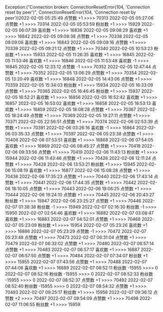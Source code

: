 Exception:("Connection broken: ConnectionResetError(104, 'Connection reset by peer')", ConnectionResetError(104, 'Connection reset by peer'))2022-02-05  05:25:49   点赞数 +1 >>>> 70313
2022-02-05  05:27:06   点赞数 +1 >>>> 70314
2022-02-05  05:53:59   粉丝数 +1 >>>> 15929
2022-02-05  06:07:39   喜欢数 +1 >>>> 16836
2022-02-05  09:08:29   喜欢数 +1 >>>> 16842
2022-02-05  09:08:38   点赞数 +1 >>>> 70338
2022-02-05  09:09:06   喜欢数 +1 >>>> 16843
2022-02-05  09:09:16   点赞数 +1 >>>> 70339
2022-02-05  09:21:12   点赞数 +1 >>>> 70340
2022-02-05  10:53:23   粉丝数 +1 >>>> 15933
2022-02-05  11:26:35   喜欢数 +1 >>>> 16845
2022-02-05  11:53:46   喜欢数 +1 >>>> 16846
2022-02-05  11:53:48   喜欢数 -1 >>>> 16845
2022-02-05  12:33:12   点赞数 -1 >>>> 70352
2022-02-05  12:47:44   点赞数 +1 >>>> 70352
2022-02-05  13:06:29   点赞数 +1 >>>> 70354
2022-02-05  13:20:49   喜欢数 +1 >>>> 16848
2022-02-05  14:43:06   点赞数 +1 >>>> 70359
2022-02-05  15:34:03   粉丝数 +1 >>>> 15934
2022-02-05  16:33:09   点赞数 +1 >>>> 70365
2022-02-05  16:46:45   粉丝数 +1 >>>> 15937
2022-02-05  16:52:21   喜欢数 +1 >>>> 16856
2022-02-05  16:52:42   喜欢数 +1 >>>> 16857
2022-02-05  16:53:02   喜欢数 +1 >>>> 16858
2022-02-05  16:53:13   喜欢数 +1 >>>> 16859
2022-02-05  18:08:28   点赞数 +1 >>>> 70367
2022-02-05  18:24:49   点赞数 +1 >>>> 70369
2022-02-05  19:27:11   点赞数 +1 >>>> 70371
2022-02-05  22:56:51   点赞数 +1 >>>> 70374
2022-02-06  02:53:39   点赞数 +1 >>>> 70391
2022-02-06  03:26:16   喜欢数 -1 >>>> 16864
2022-02-06  03:35:33   点赞数 +1 >>>> 70397
2022-02-06  05:23:38   点赞数 +1 >>>> 70406
2022-02-06  07:53:51   喜欢数 +1 >>>> 16868
2022-02-06  07:54:05   喜欢数 +1 >>>> 16869
2022-02-06  08:45:27   点赞数 +1 >>>> 70418
2022-02-06  09:33:56   点赞数 +1 >>>> 70419
2022-02-06  11:43:13   粉丝数 +1 >>>> 15944
2022-02-06  11:43:46   点赞数 +1 >>>> 70426
2022-02-06  12:11:24   点赞数 +1 >>>> 70428
2022-02-06  13:53:21   粉丝数 +1 >>>> 15945
2022-02-06  15:08:19   喜欢数 +1 >>>> 16877
2022-02-06  15:08:28   点赞数 +1 >>>> 70436
2022-02-06  17:35:23   点赞数 +1 >>>> 70440
2022-02-06  17:43:14   点赞数 +1 >>>> 70441
2022-02-06  17:44:35   点赞数 +1 >>>> 70442
2022-02-06  18:10:05   点赞数 +1 >>>> 70443
2022-02-06  19:06:25   点赞数 +1 >>>> 70444
2022-02-06  19:24:10   点赞数 +1 >>>> 70445
2022-02-06  20:43:27   粉丝数 +1 >>>> 15947
2022-02-06  23:25:27   点赞数 +1 >>>> 70446
2022-02-07  01:38:38   粉丝数 -1 >>>> 15949
2022-02-07  02:16:30   粉丝数 -1 >>>> 15950
2022-02-07  02:54:46   喜欢数 +1 >>>> 16882
2022-02-07  03:08:47   喜欢数 +1 >>>> 16883
2022-02-07  04:52:01   点赞数 +1 >>>> 70468
2022-02-07  05:23:09   粉丝数 +1 >>>> 15954
2022-02-07  05:23:26   喜欢数 +1 >>>> 16886
2022-02-07  05:23:29   点赞数 -1 >>>> 70472
2022-02-07  05:23:48   点赞数 +1 >>>> 70473
2022-02-07  06:31:04   点赞数 +1 >>>> 70479
2022-02-07  06:32:02   点赞数 +1 >>>> 70480
2022-02-07  06:57:14   点赞数 +1 >>>> 70483
2022-02-07  06:57:17   喜欢数 +1 >>>> 16887
2022-02-07  06:57:50   点赞数 +1 >>>> 70484
2022-02-07  07:34:07   粉丝数 +1 >>>> 15955
2022-02-07  07:43:56   点赞数 +1 >>>> 70488
2022-02-07  07:44:06   喜欢数 +1 >>>> 16889
2022-02-07  08:52:11   粉丝数 -15955 >>>> 0
2022-02-07  08:52:16   粉丝数 -15955 >>>> 0
2022-02-07  08:52:33   粉丝数 -15955 >>>> 0
2022-02-07  08:52:37   点赞数 +1 >>>> 70492
2022-02-07  08:52:40   粉丝数 -15955 >>>> 0
2022-02-07  08:54:32   点赞数 +1 >>>> 70493
2022-02-07  09:25:17   粉丝数 +1 >>>> 15956
2022-02-07  09:36:12   点赞数 +2 >>>> 70497
2022-02-07  09:54:09   点赞数 +1 >>>> 70498
2022-02-07  11:06:55   粉丝数 +1 >>>> 15959
